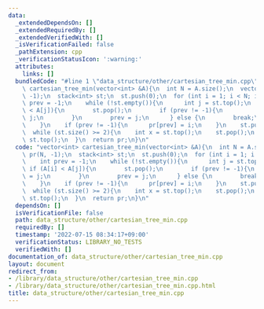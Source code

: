 ```yaml
---
data:
  _extendedDependsOn: []
  _extendedRequiredBy: []
  _extendedVerifiedWith: []
  _isVerificationFailed: false
  _pathExtension: cpp
  _verificationStatusIcon: ':warning:'
  attributes:
    links: []
  bundledCode: "#line 1 \"data_structure/other/cartesian_tree_min.cpp\"\nvector<int>\
    \ cartesian_tree_min(vector<int> &A){\n  int N = A.size();\n  vector<int> pr(N,\
    \ -1);\n  stack<int> st;\n  st.push(0);\n  for (int i = 1; i < N; i++){\n    int\
    \ prev = -1;\n    while (!st.empty()){\n      int j = st.top();\n      if (A[i]\
    \ < A[j]){\n        st.pop();\n        if (prev != -1){\n          pr[prev] =\
    \ j;\n        }\n        prev = j;\n      } else {\n        break;\n      }\n\
    \    }\n    if (prev != -1){\n      pr[prev] = i;\n    }\n    st.push(i);\n  }\n\
    \  while (st.size() >= 2){\n    int x = st.top();\n    st.pop();\n    pr[x] =\
    \ st.top();\n  }\n  return pr;\n}\n"
  code: "vector<int> cartesian_tree_min(vector<int> &A){\n  int N = A.size();\n  vector<int>\
    \ pr(N, -1);\n  stack<int> st;\n  st.push(0);\n  for (int i = 1; i < N; i++){\n\
    \    int prev = -1;\n    while (!st.empty()){\n      int j = st.top();\n     \
    \ if (A[i] < A[j]){\n        st.pop();\n        if (prev != -1){\n          pr[prev]\
    \ = j;\n        }\n        prev = j;\n      } else {\n        break;\n      }\n\
    \    }\n    if (prev != -1){\n      pr[prev] = i;\n    }\n    st.push(i);\n  }\n\
    \  while (st.size() >= 2){\n    int x = st.top();\n    st.pop();\n    pr[x] =\
    \ st.top();\n  }\n  return pr;\n}\n"
  dependsOn: []
  isVerificationFile: false
  path: data_structure/other/cartesian_tree_min.cpp
  requiredBy: []
  timestamp: '2022-07-15 08:34:17+09:00'
  verificationStatus: LIBRARY_NO_TESTS
  verifiedWith: []
documentation_of: data_structure/other/cartesian_tree_min.cpp
layout: document
redirect_from:
- /library/data_structure/other/cartesian_tree_min.cpp
- /library/data_structure/other/cartesian_tree_min.cpp.html
title: data_structure/other/cartesian_tree_min.cpp
---
```

